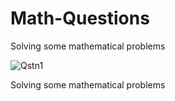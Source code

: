 # Math-Questions
Solving some mathematical problems

![Qstn1](https://user-images.githubusercontent.com/76565991/141676811-d974b997-0548-4fd6-a306-3171f569c852.jpeg)

Solving some mathematical problems
